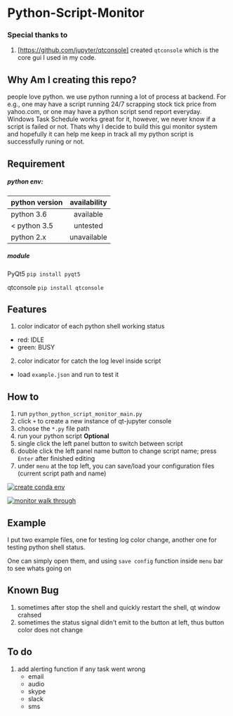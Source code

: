 # Python-Script-Monitor

### Special thanks to 
1. [https://github.com/jupyter/qtconsole] created `qtconsole` which is the core gui I used in my code.

## Why Am I creating this repo?
people love python. we use python running a lot of process at backend. 
For e.g., one may have a script running 24/7 scrapping stock tick price from yahoo.com, or one may have a python script send report everyday. Windows Task Schedule works great for it, however, we never know if a script is failed or not. Thats why I decide to build this gui monitor system and hopefully it can help me keep in track all my python script is successfully runing or not.

## Requirement
##### python env:

| python version        | availability |
| ------------- |:-------------:|
|python 3.6| available |
|< python 3.5 | untested     |
|python 2.x| unavailable |

##### module
PyQt5 `pip install pyqt5`

qtconsole `pip install qtconsole`

## Features
1. color indicator of each python shell working status
* red: IDLE
* green: BUSY

2. color indicator for catch the log level inside script
* load `example.json` and run to test it




## How to 
1. run `python_python_script_monitor_main.py`
2. click `+` to create a new instance of qt-jupyter console
3. choose the `*.py` file path
4. run your python script
__Optional__
1. single click the left panel button to switch between script
2. double click the left panel name button to change script name; press `Enter` after finished editing
3. under `menu` at the top left, you can save/load your configuration files (current script path and name)

[![create conda env](http://img.youtube.com/vi/hGsZjHFV3vo/0.jpg)](https://www.youtube.com/watch?v=hGsZjHFV3vo)

[![monitor walk through](http://img.youtube.com/vi/ZEiStEWXi_0/0.jpg)](https://www.youtube.com/watch?v=ZEiStEWXi_0)

## Example
I put two example files, one for testing log color change, another one for testing python shell status.

One can simply open them, and using `save config` function inside `menu` bar to see whats going on


## Known Bug
1. sometimes after stop the shell and quickly restart the shell, qt window crahsed
2. sometimes the status signal didn't emit to the button at left, thus button color does not change


## To do
1. add alerting function if any task went wrong
    * email
    * audio
    * skype
    * slack
    * sms
    
